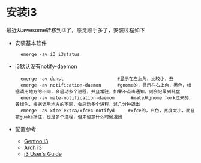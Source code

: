 # 安装i3
最近从awesome转移到i3了，感觉顺手多了，安装过程如下
* 安装基本软件
    
        emerge -av i3 i3status
* i3默认没有notify-daemon        

        emerge -av dunst                    #显示在左上角，比较小，丑
        emerge -av notification-daemon      #gnome的，显示在右上角，黑色，根据调用地方的不同，会启动多个进程，并且常驻，如果不点击通知，则会记录到托盘
        emerge -av mate-notification-daemon      #mate从gnome fork过来的，黄绿色，根据调用地方的不同，会启动多个进程，过几分钟退出
        emerge -av xfce-extra/xfce4-notifyd     #xfce的，白色，宽度太小，而且被guake挡住，也是多个进程，但未留意什么时候退出
* 配置参考
    * [Gentoo i3](https://wiki.gentoo.org/wiki/I3)
    * [Arch i3](https://wiki.archlinux.org/index.php/I3)
    * [i3 User’s Guide](http://i3wm.org/docs/userguide.html)

